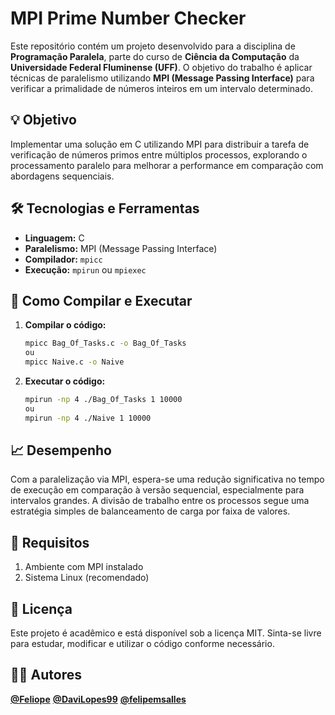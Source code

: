 # MPI Prime Number Checker

Este repositório contém um projeto desenvolvido para a disciplina de **Programação Paralela**, parte do curso de **Ciência da Computação** da **Universidade Federal Fluminense (UFF)**. O objetivo do trabalho é aplicar técnicas de paralelismo utilizando **MPI (Message Passing Interface)** para verificar a primalidade de números inteiros em um intervalo determinado.

## 💡 Objetivo

Implementar uma solução em C utilizando MPI para distribuir a tarefa de verificação de números primos entre múltiplos processos, explorando o processamento paralelo para melhorar a performance em comparação com abordagens sequenciais.

## 🛠 Tecnologias e Ferramentas

- **Linguagem:** C
- **Paralelismo:** MPI (Message Passing Interface)
- **Compilador:** `mpicc`
- **Execução:** `mpirun` ou `mpiexec`

## 🚀 Como Compilar e Executar

1. **Compilar o código:**
   ```bash
   mpicc Bag_Of_Tasks.c -o Bag_Of_Tasks
   ou
   mpicc Naive.c -o Naive
2. **Executar o código:**
    ```bash
    mpirun -np 4 ./Bag_Of_Tasks 1 10000
    ou
    mpirun -np 4 ./Naive 1 10000
    
## 📈 Desempenho

Com a paralelização via MPI, espera-se uma redução significativa no tempo de execução em comparação à versão sequencial, especialmente para intervalos grandes. A divisão de trabalho entre os processos segue uma estratégia simples de balanceamento de carga por faixa de valores.

## 📌 Requisitos

1. Ambiente com MPI instalado
2. Sistema Linux (recomendado)

## 📄 Licença

Este projeto é acadêmico e está disponível sob a licença MIT. Sinta-se livre para estudar, modificar e utilizar o código conforme necessário.

## 👨‍💻 Autores
**[@Feliope](https://github.com/Feliope)**
**[@DaviLopes99](https://github.com/Davidlopes99)**
**[@felipemsalles](https://github.com/felipemsalles)**
